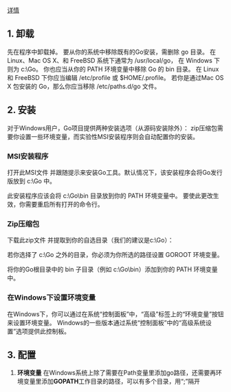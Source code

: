 [详情](http://docscn.studygolang.com/doc/install#windows)
## 1. 卸载
先在程序中卸载掉。
要从你的系统中移除既有的Go安装，需删除 go 目录。 在 Linux、Mac OS X、和 FreeBSD 系统下通常为 /usr/local/go， 在 Windows 下则为 c:\Go。
你也应当从你的 PATH 环境变量中移除 Go 的 bin 目录。 在 Linux 和 FreeBSD 下你应当编辑 /etc/profile 或 $HOME/.profile。 若你是通过Mac OS X 包安装的 Go，那么你应当移除 /etc/paths.d/go 文件。 

## 2. 安装
对于Windows用户，Go项目提供两种安装选项（从源码安装除外）： zip压缩包需要你设置一些环境变量，而实验性MSI安装程序则会自动配置你的安装。

### MSI安装程序
打开此MSI文件 并跟随提示来安装Go工具。默认情况下，该安装程序会将Go发行版放到 c:\Go 中。

此安装程序应该会将 c:\Go\bin 目录放到你的 PATH 环境变量中。 要使此更改生效，你需要重启所有打开的命令行。

### Zip压缩包
下载此zip文件 并提取到你的自选目录（我们的建议是c:\Go）：

若你选择了 c:\Go 之外的目录，你必须为你所选的路径设置 GOROOT 环境变量。

将你的Go根目录中的 bin 子目录（例如 c:\Go\bin）添加到你的 PATH 环境变量中。

### 在Windows下设置环境变量
在Windows下，你可以通过在系统“控制面板”中，“高级”标签上的“环境变量”按钮来设置环境变量。 Windows的一些版本通过系统“控制面板”中的“高级系统设置”选项提供此控制板。

## 3. 配置
1. **环境变量**
在Windows系统上除了需要在Path变量里添加go路径，还需要再环境变量里添加**GOPATH**工作目录的路径，可以有多个目录，用“;”隔开